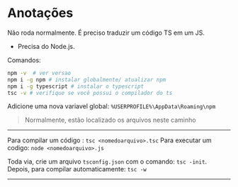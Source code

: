 # Anotações

Não roda normalmente. É preciso traduzir um código TS em um JS.

- Precisa do Node.js. 

Comandos:

```bash
npm -v  # ver versao
npm i -g npm # instalar globalmente/ atualizar npm
npm i -g typescript # instalar o typescript
tsc -v # verifique se você possui o compilador do ts

```

Adicione uma nova variavel global: `%USERPROFILE%\AppData\Roaming\npm`
> Normalmente, estão localizado os arquivos neste caminho

---

Para compilar um código : `tsc <nomedoarquivo>.tsc`
Para executar um codigo: `node <nomedoarquivo>.js`

Toda via, crie um arquivo `tsconfig.json` com o comando: `tsc -init`.
Depois, para compilar automaticamente: `tsc -w`


---


